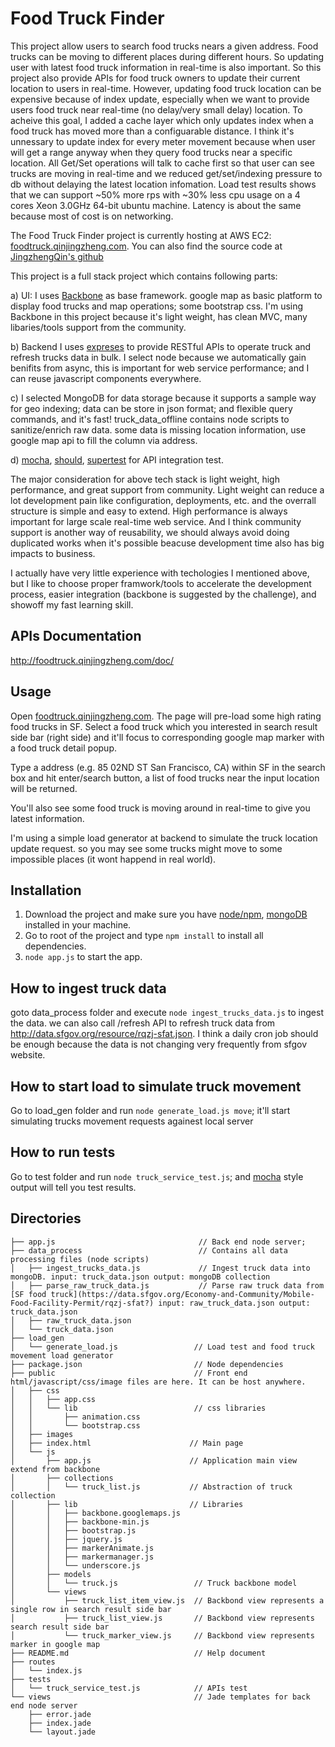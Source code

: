 Food Truck Finder
=================

This project allow users to search food trucks nears a given address. Food trucks can be moving to different places during different hours. So updating user with latest food truck information in real-time is also important. So this project also provide APIs for food truck owners to update their current location to users in real-time. However, updating food truck location can be expensive because of index update, especially when we want to provide users food truck near real-time (no delay/very small delay) location. To acheive this goal, I added a cache layer which only updates index when a food truck has moved more than a configuarable distance. I think it's unnessary to update index for every meter movement because when user will get a range anyway when they query food trucks near a specific location. All Get/Set operations will talk to cache first so that user can see trucks are moving in real-time and we reduced get/set/indexing pressure to db without delaying the latest location infomation. Load test results shows that we can support ~50% more rps with ~30% less cpu usage on a 4 cores Xeon 3.0GHz 64-bit ubuntu machine. Latency is about the same because most of cost is on networking. 

The Food Truck Finder project is currently hosting at AWS EC2: [foodtruck.qinjingzheng.com](http://foodtruck.qinjingzheng.com). You can also find the source code at [JingzhengQin's github](https://github.com/JingzhengQin/food_truck)


This project is a full stack project which contains following parts:

  a) UI: I uses [Backbone](http://backbonejs.org/) as base framework. google map as basic platform to display food trucks and map operations; some bootstrap css. I'm using Backbone in this project because it's light weight, has clean MVC, many libaries/tools support from the community.
  
  b) Backend I uses [expreses](http://expressjs.com/) to provide RESTful APIs to operate truck and refresh trucks data in bulk. I select node because we automatically gain benifits from async, this is important for web service performance; and I can reuse javascript components everywhere.
  
  c) I selected MongoDB for data storage because it supports a sample way for geo indexing; data can be store in json format; and flexible query commands, and it's fast! truck_data_offline contains node scripts to sanitize/enrich raw data. some data is missing location information, use google map api to fill the column via address.
  
  d) [mocha](https://github.com/mochajs/mocha), [should](https://www.npmjs.com/package/should), [supertest](https://github.com/visionmedia/supertest) for API integration test.

The major consideration for above tech stack is light weight, high performance, and great support from community. Light weight can reduce a lot development pain like configuration, deployments, etc. and the overrall structure is simple and easy to extend. High performance is always important for large scale real-time web service. And I think community support is another way of reusability, we should always avoid doing duplicated works when it's possible beacuse development time also has big impacts to business. 

I actually have very little experience with techologies I mentioned above, but I like to choose proper framwork/tools to accelerate the development process, easier integration (backbone is suggested by the challenge), and showoff my fast learning skill.

APIs Documentation
-------------------
http://foodtruck.qinjingzheng.com/doc/

Usage
-----

Open [foodtruck.qinjingzheng.com](http://foodtruck.qinjingzheng.com). The page will pre-load some high rating food trucks in SF. Select a food truck which you interested in search result side bar (right side) and it'll focus to corresponding google map marker with a food truck detail popup.

Type a address (e.g. 85 02ND ST San Francisco, CA) within SF in the search box and hit enter/search button, a list of food trucks near the input location will be returned.

You'll also see some food truck is moving around in real-time to give you latest information. 

I'm using a simple load generator at backend to simulate the truck location update request. so you may see some trucks might move to some impossible places (it wont happend in real world).

Installation
------------
1. Download the project and make sure you have [node/npm](https://www.digitalocean.com/community/tutorials/how-to-install-express-a-node-js-framework-and-set-up-socket-io-on-a-vps), [mongoDB](https://www.mongodb.org/) installed in your machine.
2. Go to root of the project and type `npm install` to install all dependencies.
4. `node app.js` to start the app.

How to ingest truck data
------------------------
goto data_process folder and execute `node ingest_trucks_data.js` to ingest the data.
we can also call /refresh API to refresh truck data from http://data.sfgov.org/resource/rqzj-sfat.json. I think a daily cron job should be enough because the data is not changing very frequently from sfgov website.

How to start load to simulate truck movement
---------------------------------------------
Go to load_gen folder and run `node generate_load.js move`; it'll start simulating trucks movement requests againest local server

How to run tests
----------------
Go to test folder and run `node truck_service_test.js`; and [mocha](https://github.com/mochajs/mocha) style output will tell you test results. 

Directories
-----------
```
├── app.js                                // Back end node server;
├── data_process                          // Contains all data processing files (node scripts)
│   ├── ingest_trucks_data.js             // Ingest truck data into mongoDB. input: truck_data.json output: mongoDB collection
│   ├── parse_raw_truck_data.js           // Parse raw truck data from [SF food truck](https://data.sfgov.org/Economy-and-Community/Mobile-Food-Facility-Permit/rqzj-sfat?) input: raw_truck_data.json output: truck_data.json
│   ├── raw_truck_data.json
│   └── truck_data.json
├── load_gen
│   └── generate_load.js                 // Load test and food truck movement load generator
├── package.json                         // Node dependencies
├── public                               // Front end html/javascript/css/image files are here. It can be host anywhere.
│   ├── css
│   │   ├── app.css
│   │   └── lib                          // css libraries
│   │       ├── animation.css
│   │       └── bootstrap.css
│   ├── images
│   ├── index.html                      // Main page
│   └── js
│       ├── app.js                      // Application main view extend from backbone
│       ├── collections 
│       │   └── truck_list.js           // Abstraction of truck collection
│       ├── lib                         // Libraries
│       │   ├── backbone.googlemaps.js
│       │   ├── backbone-min.js
│       │   ├── bootstrap.js
│       │   ├── jquery.js
│       │   ├── markerAnimate.js
│       │   ├── markermanager.js
│       │   └── underscore.js
│       ├── models
│       │   └── truck.js                 // Truck backbone model
│       └── views
│           ├── truck_list_item_view.js  // Backbond view represents a single row in search result side bar 
│           ├── truck_list_view.js       // Backbond view represents search result side bar
│           └── truck_marker_view.js     // Backbond view represents marker in google map
├── README.md                            // Help document
├── routes
│   └── index.js
├── tests
│   └── truck_service_test.js            // APIs test
└── views                                // Jade templates for back end node server
    ├── error.jade
    ├── index.jade
    └── layout.jade

```
